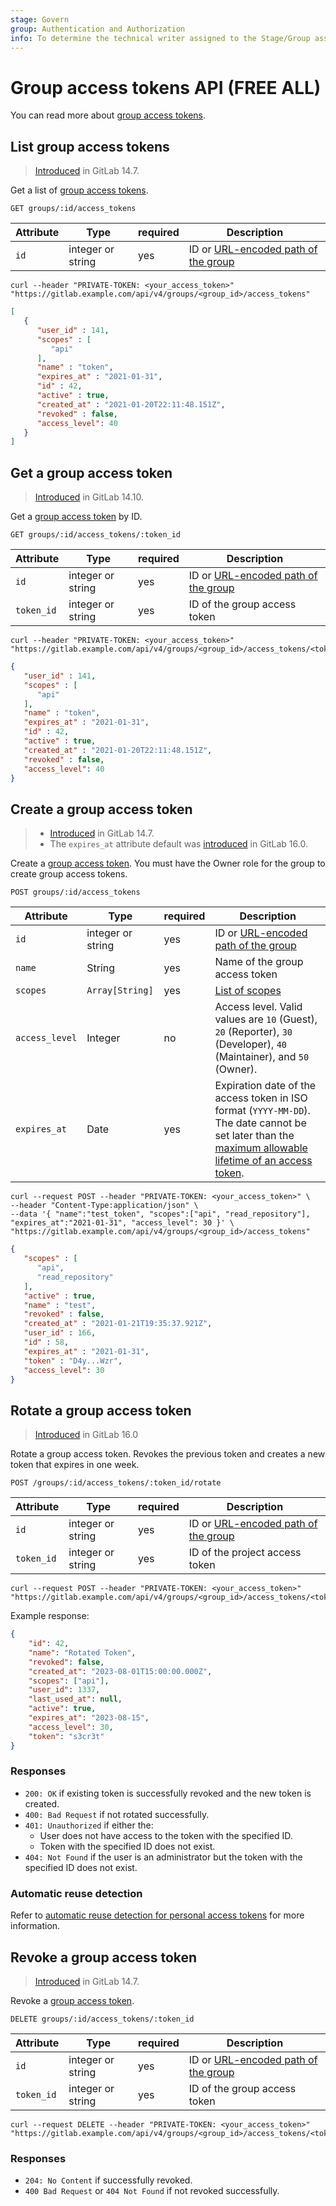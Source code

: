 ```yaml
---
stage: Govern
group: Authentication and Authorization
info: To determine the technical writer assigned to the Stage/Group associated with this page, see https://about.gitlab.com/handbook/product/ux/technical-writing/#assignments
---
```


# Group access tokens API **(FREE ALL)**

You can read more about [group access tokens](../user/group/settings/group_access_tokens.md).

## List group access tokens

> [Introduced](https://gitlab.com/gitlab-org/gitlab/-/merge_requests/77236) in GitLab 14.7.

Get a list of [group access tokens](../user/group/settings/group_access_tokens.md).

```plaintext
GET groups/:id/access_tokens
```

| Attribute | Type    | required | Description         |
|-----------|---------|----------|---------------------|
| `id` | integer or string | yes | ID or [URL-encoded path of the group](rest/index.md#namespaced-path-encoding) |

```shell
curl --header "PRIVATE-TOKEN: <your_access_token>" "https://gitlab.example.com/api/v4/groups/<group_id>/access_tokens"
```

```json
[
   {
      "user_id" : 141,
      "scopes" : [
         "api"
      ],
      "name" : "token",
      "expires_at" : "2021-01-31",
      "id" : 42,
      "active" : true,
      "created_at" : "2021-01-20T22:11:48.151Z",
      "revoked" : false,
      "access_level": 40
   }
]
```

## Get a group access token

> [Introduced](https://gitlab.com/gitlab-org/gitlab/-/merge_requests/82714) in GitLab 14.10.

Get a [group access token](../user/group/settings/group_access_tokens.md) by ID.

```plaintext
GET groups/:id/access_tokens/:token_id
```

| Attribute | Type    | required | Description         |
|-----------|---------|----------|---------------------|
| `id` | integer or string | yes | ID or [URL-encoded path of the group](rest/index.md#namespaced-path-encoding) |
| `token_id` | integer or string | yes | ID of the group access token |

```shell
curl --header "PRIVATE-TOKEN: <your_access_token>" "https://gitlab.example.com/api/v4/groups/<group_id>/access_tokens/<token_id>"
```

```json
{
   "user_id" : 141,
   "scopes" : [
      "api"
   ],
   "name" : "token",
   "expires_at" : "2021-01-31",
   "id" : 42,
   "active" : true,
   "created_at" : "2021-01-20T22:11:48.151Z",
   "revoked" : false,
   "access_level": 40
}
```

## Create a group access token

> - [Introduced](https://gitlab.com/gitlab-org/gitlab/-/merge_requests/77236) in GitLab 14.7.
> - The `expires_at` attribute default was [introduced](https://gitlab.com/gitlab-org/gitlab/-/merge_requests/120213) in GitLab 16.0.

Create a [group access token](../user/group/settings/group_access_tokens.md). You must have the Owner role for the
group to create group access tokens.

```plaintext
POST groups/:id/access_tokens
```

| Attribute | Type    | required | Description         |
|-----------|---------|----------|---------------------|
| `id` | integer or string | yes | ID or [URL-encoded path of the group](rest/index.md#namespaced-path-encoding) |
| `name` | String | yes | Name of the group access token  |
| `scopes` | `Array[String]` | yes | [List of scopes](../user/group/settings/group_access_tokens.md#scopes-for-a-group-access-token) |
| `access_level` | Integer | no | Access level. Valid values are `10` (Guest), `20` (Reporter), `30` (Developer), `40` (Maintainer), and `50` (Owner). |
| `expires_at` | Date    | yes | Expiration date of the access token in ISO format (`YYYY-MM-DD`). The date cannot be set later than the [maximum allowable lifetime of an access token](../user/profile/personal_access_tokens.md#when-personal-access-tokens-expire). |

```shell
curl --request POST --header "PRIVATE-TOKEN: <your_access_token>" \
--header "Content-Type:application/json" \
--data '{ "name":"test_token", "scopes":["api", "read_repository"], "expires_at":"2021-01-31", "access_level": 30 }' \
"https://gitlab.example.com/api/v4/groups/<group_id>/access_tokens"
```

```json
{
   "scopes" : [
      "api",
      "read_repository"
   ],
   "active" : true,
   "name" : "test",
   "revoked" : false,
   "created_at" : "2021-01-21T19:35:37.921Z",
   "user_id" : 166,
   "id" : 58,
   "expires_at" : "2021-01-31",
   "token" : "D4y...Wzr",
   "access_level": 30
}
```

## Rotate a group access token

> [Introduced](https://gitlab.com/gitlab-org/gitlab/-/issues/403042) in GitLab 16.0

Rotate a group access token. Revokes the previous token and creates a new token that expires in one week.

```plaintext
POST /groups/:id/access_tokens/:token_id/rotate
```

| Attribute | Type    | required | Description         |
|-----------|---------|----------|---------------------|
| `id` | integer or string | yes | ID or [URL-encoded path of the group](rest/index.md#namespaced-path-encoding) |
| `token_id` | integer or string | yes | ID of the project access token |

```shell
curl --request POST --header "PRIVATE-TOKEN: <your_access_token>" "https://gitlab.example.com/api/v4/groups/<group_id>/access_tokens/<token_id>/rotate"
```

Example response:

```json
{
    "id": 42,
    "name": "Rotated Token",
    "revoked": false,
    "created_at": "2023-08-01T15:00:00.000Z",
    "scopes": ["api"],
    "user_id": 1337,
    "last_used_at": null,
    "active": true,
    "expires_at": "2023-08-15",
    "access_level": 30,
    "token": "s3cr3t"
}
```

### Responses

- `200: OK` if existing token is successfully revoked and the new token is created.
- `400: Bad Request` if not rotated successfully.
- `401: Unauthorized` if either the:
  - User does not have access to the token with the specified ID.
  - Token with the specified ID does not exist.
- `404: Not Found` if the user is an administrator but the token with the specified ID does not exist.

### Automatic reuse detection

Refer to [automatic reuse detection for personal access tokens](personal_access_tokens.md#automatic-reuse-detection)
for more information.

## Revoke a group access token

> [Introduced](https://gitlab.com/gitlab-org/gitlab/-/merge_requests/77236) in GitLab 14.7.

Revoke a [group access token](../user/group/settings/group_access_tokens.md).

```plaintext
DELETE groups/:id/access_tokens/:token_id
```

| Attribute | Type    | required | Description         |
|-----------|---------|----------|---------------------|
| `id` | integer or string | yes | ID or [URL-encoded path of the group](rest/index.md#namespaced-path-encoding) |
| `token_id` | integer or string | yes | ID of the group access token |

```shell
curl --request DELETE --header "PRIVATE-TOKEN: <your_access_token>" "https://gitlab.example.com/api/v4/groups/<group_id>/access_tokens/<token_id>"
```

### Responses

- `204: No Content` if successfully revoked.
- `400 Bad Request` or `404 Not Found` if not revoked successfully.
